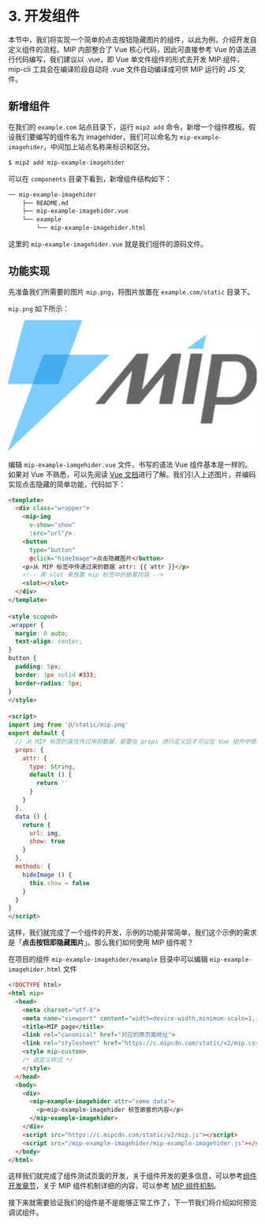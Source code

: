 # 3. 开发组件

本节中，我们将实现一个简单的点击按钮隐藏图片的组件，以此为例，介绍开发自定义组件的流程。MIP 内部整合了 Vue 核心代码，因此可直接参考 Vue 的语法进行代码编写，我们建议以 .vue，即 Vue 单文件组件的形式去开发 MIP 组件，mip-cli 工具会在编译阶段自动将 .vue 文件自动编译成可供 MIP 运行的 JS 文件。

## 新增组件

在我们的 `example.com` 站点目录下，运行 `mip2 add` 命令，新增一个组件模板。假设我们要编写的组件名为 imagehider，我们可以命名为 `mip-example-imagehider`，中间加上站点名称来标识和区分。

``` bash
$ mip2 add mip-example-imagehider
```

可以在 `components` 目录下看到，新增组件结构如下：

```bash
── mip-example-imagehider
    ├── README.md
    ├── mip-example-imagehider.vue
    └── example
        └── mip-example-imagehider.html
```

这里的 `mip-example-imagehider.vue` 就是我们组件的源码文件。

## 功能实现

先准备我们所需要的图片 `mip.png`，将图片放置在 `example.com/static` 目录下。

`mip.png` 如下所示：

![mip.png](./images/mip.png)

编辑 `mip-example-iamgehider.vue` 文件，书写的语法 Vue 组件基本是一样的。如果对 Vue 不熟悉，可以先阅读 [Vue 文档](http://cn.vuejs.org/)进行了解。我们引入上述图片，并编码实现点击隐藏的简单功能，代码如下：

```html
<template>
  <div class="wrapper">
    <mip-img
      v-show="show"
      :src="url"/>
    <button
      type="button"
      @click="hideImage">点击隐藏图片</button>
    <p>从 MIP 标签中传递过来的数据 attr: {{ attr }}</p>
    <!-- 用 slot 来放置 mip 标签中的嵌套内容 -->
    <slot></slot>
  </div>
</template>

<style scoped>
.wrapper {
  margin: 0 auto;
  text-align: center;
}
button {
  padding: 5px;
  border: 1px solid #333;
  border-radius: 5px;
}
</style>

<script>
import img from '@/static/mip.png'
export default {
  // 从 MIP 标签的属性传过来的数据，都要在 props 进行定义后才可以在 Vue 组件中使用
  props: {
    attr: {
      type: String,
      default () {
        return ''
      }
    }
  },
  data () {
    return {
      url: img,
      show: true
    }
  },
  methods: {
    hideImage () {
      this.show = false
    }
  }
}
</script>
```

这样，我们就完成了一个组件的开发，示例的功能非常简单，我们这个示例的需求是「**点击按钮即隐藏图片**」。那么我们如何使用 MIP 组件呢？

在项目的组件 `mip-example-imagehider/example` 目录中可以编辑 `mip-example-imagehider.html` 文件

```html
<!DOCTYPE html>
<html mip>
  <head>
    <meta charset="utf-8">
    <meta name="viewport" content="width=device-width,minimum-scale=1,initial-scale=1">
    <title>MIP page</title>
    <link rel="canonical" href="对应的原页面地址">
    <link rel="stylesheet" href="https://c.mipcdn.com/static/v2/mip.css">
    <style mip-custom>
    /* 自定义样式 */
    </style>
  </head>
  <body>
    <div>
      <mip-example-imagehider attr="some data">
        <p>mip-example-imagehider 标签嵌套的内容</p>
      </mip-example-imagehider>
    </div>
    <script src="https://c.mipcdn.com/static/v2/mip.js"></script>
    <script src="/mip-example-imagehider/mip-example-imagehider.js"></script>
  </body>
</html>
```

这样我们就完成了组件测试页面的开发，关于组件开发的更多信息，可以参考[组件开发章节](../../guide/mip-cli/component-development.md)，关于 MIP 组件机制详细的内容，可以参考 [MIP 组件机制](../../guide/component/syntax.md)。

接下来就需要验证我们的组件是不是能够正常工作了，下一节我们将介绍如何预览调试组件。
